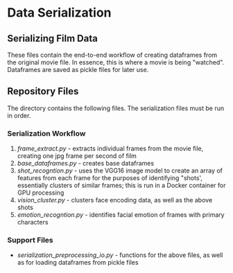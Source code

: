 # Data Serialization
## Serializing Film Data
These files contain the end-to-end workflow of creating dataframes from the original movie file. In essence, this is where a movie is being "watched". Dataframes are saved as pickle files for later use.

## Repository Files
The directory contains the following files. The serialization files must be run in order.
### Serialization Workflow
1. *frame_extract.py* - extracts individual frames from the movie file, creating one jpg frame per second of film
2. *base_dataframes.py* - creates base dataframes
3. *shot_recogntion.py* - uses the VGG16 image model to create an array of features from each frame for the purposes of identifying "shots', essentially clusters of similar frames; this is run in a Docker container for GPU processing
4. *vision_cluster.py* - clusters face encoding data, as well as the above shots
5. *emotion_recogntion.py* - identifies facial emotion of frames with primary characters
### Support Files
- *serialization_preprocessing_io.py* - functions for the above files, as well as for loading dataframes from pickle files
